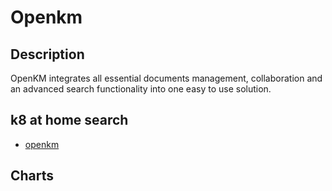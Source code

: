 # Openkm

## Description

OpenKM integrates all essential documents management, collaboration and an advanced search functionality into one easy to use solution.

## k8 at home search

- [openkm](https://nanne.dev/k8s-at-home-search/#/openkm)

## Charts


